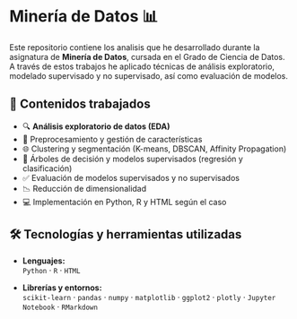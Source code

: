 # Minería de Datos 📊

Este repositorio contiene los analisis que he desarrollado durante la asignatura de **Minería de Datos**, cursada en el Grado de Ciencia de Datos. A través de estos trabajos he aplicado técnicas de análisis exploratorio, modelado supervisado y no supervisado, así como evaluación de modelos.

## 🧠 Contenidos trabajados

- 🔍 **Análisis exploratorio de datos (EDA)**
- 🧹 Preprocesamiento y gestión de características
- 🌐 Clustering y segmentación (K-means, DBSCAN, Affinity Propagation)
- 🌲 Árboles de decisión y modelos supervisados (regresión y clasificación)
- ✅ Evaluación de modelos supervisados y no supervisados
- 📉 Reducción de dimensionalidad
- 💻 Implementación en Python, R y HTML según el caso

## 🛠️ Tecnologías y herramientas utilizadas

- **Lenguajes:**  
  `Python` · `R` · `HTML`
  
- **Librerías y entornos:**  
  `scikit-learn` · `pandas` · `numpy` · `matplotlib` · `ggplot2` · `plotly` · `Jupyter Notebook` · `RMarkdown`

